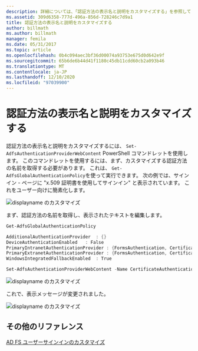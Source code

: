 ```yaml
---
description: 詳細については、「認証方法の表示名と説明をカスタマイズする」を参照してください。
ms.assetid: 309d6358-777d-496a-856d-728246c7d9a1
title: 認証方法の表示名と説明をカスタマイズする
author: billmath
ms.author: billmath
manager: femila
ms.date: 05/31/2017
ms.topic: article
ms.openlocfilehash: 0b4c094aec3bf36d00074a93753e675d0d642e9f
ms.sourcegitcommit: 65b6de6b44d41f1180c45db11cdd60cb2a093b46
ms.translationtype: MT
ms.contentlocale: ja-JP
ms.lasthandoff: 12/10/2020
ms.locfileid: "97039900"
---
```

# <a name="customize-the-display-names-and-descriptions-for-authentication-methods"></a>認証方法の表示名と説明をカスタマイズする

認証方法の表示名と説明をカスタマイズするには、 `Set-AdfsAuthenticationProviderWebContent` PowerShell コマンドレットを使用します。  このコマンドレットを使用するには、まず、カスタマイズする認証方法の名前を取得する必要があります。  これは、 `Get-AdfsGlobalAuthenticationPolicy`を使って実行できます。  次の例では、サインイン \- ページに "x.509 証明書を使用してサインイン" と表示されています。  これをユーザー向けに簡素化します。

![displayname のカスタマイズ](media/AD-FS-user-sign-in-customization/ADFS_Customize_Update1.PNG)

まず、認証方法の名前を取得し、表示されたテキストを編集します。

```powershell
Get-AdfsGlobalAuthenticationPolicy

AdditionalAuthenticationProvider  : {}
DeviceAuthenticationEnabled   : False
PrimaryIntranetAuthenticationProvider : {FormsAuthentication, CertificateAuthentication}
PrimaryExtranetAuthenticationProvider : {FormsAuthentication, CertificateAuthentication}
WindowsIntegratedFallbackEnabled  : True

Set-AdfsAuthenticationProviderWebContent -Name CertificateAuthentication -DisplayName "Sign in with a certificate"
 ```

![displayname のカスタマイズ](media/AD-FS-user-sign-in-customization/ADFS_Customize_Update2.PNG)

これで、表示メッセージが変更されました。

![displayname のカスタマイズ](media/AD-FS-user-sign-in-customization/ADFS_Customize_Update3.PNG)

## <a name="additional-references"></a>その他のリファレンス

[AD FS ユーザーサインインのカスタマイズ](AD-FS-user-sign-in-customization.md)
